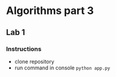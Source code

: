 # Algorithms part 3 
## Lab 1

### Instructions
- clone repository
- run command in console ```python app.py```  
